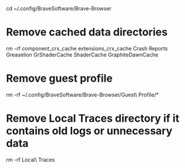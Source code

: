 cd ~/.config/BraveSoftware/Brave-Browser

# Remove cached data directories
rm -rf component_crx_cache extensions_crx_cache Crash Reports Greaselion GrShaderCache ShaderCache GraphiteDawnCache 

# Remove guest profile
rm -rf ~/.config/BraveSoftware/Brave-Browser/Guest\ Profile/*

# Remove Local Traces directory if it contains old logs or unnecessary data
rm -rf Local\ Traces
